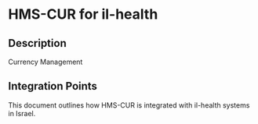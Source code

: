 # HMS-CUR for il-health

## Description

Currency Management

## Integration Points

This document outlines how HMS-CUR is integrated with il-health systems in Israel.

